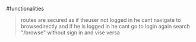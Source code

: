 #functionalities

>routes are secured as if theuser not logged in he cant navigate to browsedirectly 
and if he is logged in he cant go to login again
search "/browse" without sign in
and vise versa 


